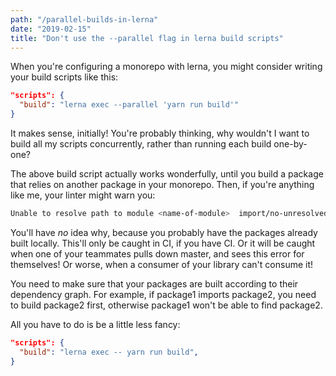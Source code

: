 ```yaml
---
path: "/parallel-builds-in-lerna"
date: "2019-02-15"
title: "Don't use the --parallel flag in lerna build scripts"
---
```


When you're configuring a monorepo with lerna, you might consider writing your build scripts like this:

```json
"scripts": {
  "build": "lerna exec --parallel 'yarn run build'"
}
```

It makes sense, initially! You're probably thinking, why wouldn't I want to build all my scripts concurrently, rather than running each build one-by-one?

The above build script actually works wonderfully, until you build a package that relies on another package in your monorepo. Then, if you're anything like me, your linter might warn you:

```bash
Unable to resolve path to module <name-of-module>  import/no-unresolved
```

You'll have _no_ idea why, because you probably have the packages already built locally. This'll only be caught in CI, if you have CI. Or it will be caught when one of your teammates pulls down master, and sees this error for themselves! Or worse, when a consumer of your library can't consume it!

You need to make sure that your packages are built according to their dependency graph. For example, if package1 imports package2, you need to build package2 first, otherwise package1 won't be able to find package2.

All you have to do is be a little less fancy:

```json
"scripts": {
  "build": "lerna exec -- yarn run build",
}
```
